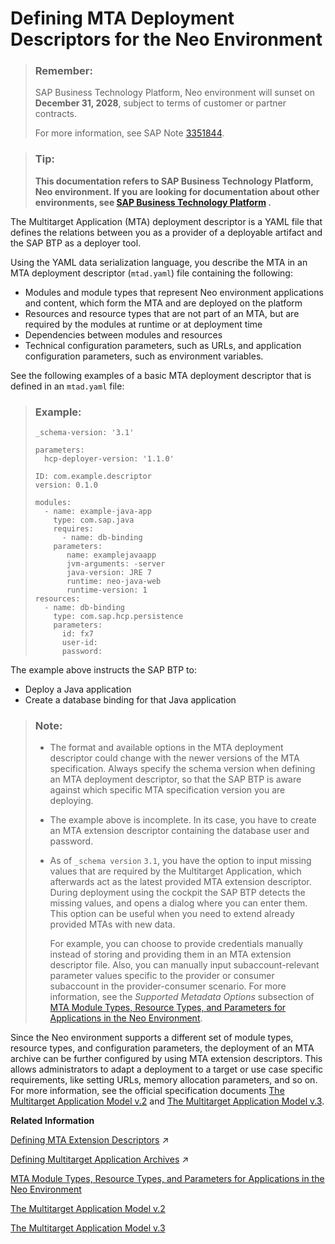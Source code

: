 <!-- loioef90452321f84b43af8d14d4012aefe0 -->

# Defining MTA Deployment Descriptors for the Neo Environment

> ### Remember:  
> SAP Business Technology Platform, Neo environment will sunset on **December 31, 2028**, subject to terms of customer or partner contracts.
> 
> For more information, see SAP Note [3351844](https://me.sap.com/notes/3351844).

> ### Tip:  
> **This documentation refers to SAP Business Technology Platform, Neo environment. If you are looking for documentation about other environments, see [SAP Business Technology Platform](https://help.sap.com/docs/btp/sap-business-technology-platform/sap-business-technology-platform?version=Cloud) .**

The Multitarget Application \(MTA\) deployment descriptor is a YAML file that defines the relations between you as a provider of а deployable artifact and the SAP BTP as a deployer tool.

Using the YAML data serialization language, you describe the MTA in an MTA deployment descriptor \(`mtad.yaml`\) file containing the following:

-   Modules and module types that represent Neo environment applications and content, which form the MTA and are deployed on the platform
-   Resources and resource types that are not part of an MTA, but are required by the modules at runtime or at deployment time
-   Dependencies between modules and resources
-   Technical configuration parameters, such as URLs, and application configuration parameters, such as environment variables.

See the following examples of a basic MTA deployment descriptor that is defined in an `mtad.yaml` file:

> ### Example:  
> ```
> _schema-version: '3.1'
> 
> parameters:
>   hcp-deployer-version: '1.1.0'
>   
> ID: com.example.descriptor
> version: 0.1.0
> 
> modules:
>   - name: example-java-app
>     type: com.sap.java
>     requires:
>       - name: db-binding
>     parameters:
>        name: examplejavaapp
>        jvm-arguments: -server
>        java-version: JRE 7
>        runtime: neo-java-web
>        runtime-version: 1
> resources:
>   - name: db-binding
>     type: com.sap.hcp.persistence
>     parameters:
>       id: fx7
>       user-id:
>       password:
> ```

The example above instructs the SAP BTP to:

-   Deploy a Java application
-   Create a database binding for that Java application

> ### Note:  
> -   The format and available options in the MTA deployment descriptor could change with the newer versions of the MTA specification. Always specify the schema version when defining an MTA deployment descriptor, so that the SAP BTP is aware against which specific MTA specification version you are deploying.
> -   The example above is incomplete. In its case, you have to create an MTA extension descriptor containing the database user and password.
> -   As of `_schema version` `3.1`, you have the option to input missing values that are required by the Multitarget Application, which afterwards act as the latest provided MTA extension descriptor. During deployment using the cockpit the SAP BTP detects the missing values, and opens a dialog where you can enter them. This option can be useful when you need to extend already provided MTAs with new data.
> 
>     For example, you can choose to provide credentials manually instead of storing and providing them in an MTA extension descriptor file. Also, you can manually input subaccount-relevant parameter values specific to the provider or consumer subaccount in the provider-consumer scenario. For more information, see the *Supported Metadata Options* subsection of [MTA Module Types, Resource Types, and Parameters for Applications in the Neo Environment](mta-module-types-resource-types-and-parameters-for-applications-in-the-neo-environment-f1caa87.md).

Since the Neo environment supports a different set of module types, resource types, and configuration parameters, the deployment of an MTA archive can be further configured by using MTA extension descriptors. This allows administrators to adapt a deployment to a target or use case specific requirements, like setting URLs, memory allocation parameters, and so on. For more information, see the official specification documents [The Multitarget Application Model v.2](https://help.sap.com/doc/multitarget-application-modelv2/Cloud/en-US/The%20Multitarget%20Application%20Model.pdf) and [The Multitarget Application Model v.3](https://help.sap.com/doc/multitarget-application-modelv3/Cloud/en-US/The%20Multitarget%20Application%20M%D0%BEdel.pdf).

**Related Information**  


[Defining MTA Extension Descriptors](https://help.sap.com/viewer/65de2977205c403bbc107264b8eccf4b/Cloud/en-US/50df803465324d36851c79fd07e8972c.html "") :arrow_upper_right:

[Defining Multitarget Application Archives](https://help.sap.com/viewer/65de2977205c403bbc107264b8eccf4b/Cloud/en-US/33a0e0eb1e4a47b3af52596b87fd2cef.html "You package the MTA deployment descriptor and module binaries in an MTA archive. You can manually do so as described below, or alternatively use the Cloud MTA Build tool.") :arrow_upper_right:

[MTA Module Types, Resource Types, and Parameters for Applications in the Neo Environment](mta-module-types-resource-types-and-parameters-for-applications-in-the-neo-environment-f1caa87.md)

[The Multitarget Application Model v.2](https://help.sap.com/doc/multitarget-application-modelv2/Cloud/en-US/The%20Multitarget%20Application%20Model.pdf)

[The Multitarget Application Model v.3](https://help.sap.com/doc/multitarget-application-modelv3/Cloud/en-US/The%20Multitarget%20Application%20M%D0%BEdel.pdf)

